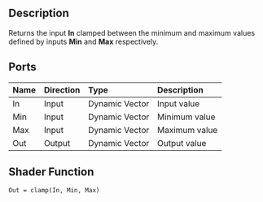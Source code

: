## Description

Returns the input **In** clamped between the minimum and maximum values defined by inputs **Min** and **Max** respectively.

## Ports

| Name        | Direction           | Type  | Description |
|:------------ |:-------------|:-----|:---|
| In      | Input | Dynamic Vector | Input value |
| Min      | Input | Dynamic Vector | Minimum value |
| Max      | Input | Dynamic Vector | Maximum value |
| Out | Output      |    Dynamic Vector | Output value |

## Shader Function

`Out = clamp(In, Min, Max)`